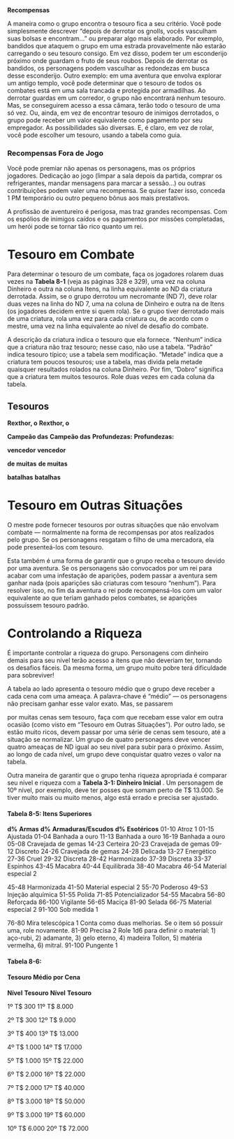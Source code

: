 
**Recompensas**

A maneira como o grupo encontra o tesouro fica
a seu critério. Você pode simplesmente descrever
“depois de derrotar os gnolls, vocês vasculham suas
bolsas e encontram...” ou preparar algo mais elaborado. Por exemplo, bandidos que ataquem o grupo
em uma estrada provavelmente não estarão carregando o seu tesouro consigo. Em vez disso, podem
ter um esconderijo próximo onde guardam o fruto
de seus roubos. Depois de derrotar os bandidos, os
personagens podem vasculhar as redondezas
em busca desse esconderijo. Outro exemplo:
em uma aventura que envolva explorar um antigo templo, você pode determinar que o tesouro de todos os combates está em uma sala
trancada e protegida por armadilhas. Ao derrotar guardas em um corredor, o grupo
não encontrará nenhum tesouro. Mas,
se conseguirem acesso a essa câmara, terão todo o tesouro
de uma só vez. Ou,
ainda, em vez de encontrar tesouro de inimigos derrotados, o grupo pode receber um valor
equivalente como pagamento por seu empregador. As possibilidades são diversas. E, é claro, em
vez de rolar, você pode escolher um tesouro,
usando a tabela como guia.

### Recompensas Fora de Jogo

Você pode premiar não apenas
os personagens, mas os
próprios jogadores. Dedicação ao jogo (limpar a sala
depois da partida, comprar
os refrigerantes, mandar
mensagens para marcar a sessão...)
ou outras contribuições podem valer
uma recompensa. Se quiser fazer isso,
conceda 1 PM temporário ou outro
pequeno bônus aos mais prestativos.

A profissão de aventureiro é perigosa, mas traz
grandes recompensas. Com os espólios de inimigos
caídos e os pagamentos por missões completadas,
um herói pode se tornar tão rico quanto um rei.
# Tesouro em Combate

Para determinar o tesouro de um combate, faça os jogadores rolarem duas vezes
na **Tabela 8-1** (veja as páginas 328 e
329), uma vez na coluna Dinheiro
e outra na coluna Itens, na linha
equivalente ao ND da criatura
derrotada. Assim, se o grupo derrotou um necromante (ND 7),
deve rolar duas vezes na linha do ND 7, uma na coluna
de Dinheiro e outra na de
Itens (os jogadores decidem entre si quem rola).
Se o grupo tiver derrotado mais de uma criatura,
rola uma vez para cada
criatura ou, de acordo com
o mestre, uma vez na linha
equivalente ao nível de desafio
do combate.

A descrição da criatura indica o tesouro que ela
fornece. “Nenhum” indica
que a criatura não traz tesouro; nesse caso, não use a
tabela. “Padrão” indica tesouro típico; use a tabela sem
modificação. “Metade” indica que a criatura tem poucos tesouros; use a tabela, mas divida pela metade
quaisquer resultados rolados na coluna Dinheiro.
Por fim, “Dobro” significa
que a criatura tem muitos
tesouros. Role duas vezes
em cada coluna da tabela.

## Tesouros

**Rexthor, o** **Rexthor, o**

**Campeão das** **Campeão das**
**Profundezas:** **Profundezas:**

**vencedor** **vencedor**

**de muitas** **de muitas**

**batalhas** **batalhas**
# Tesouro em Outras Situações

O mestre pode fornecer tesouros por outras situações que não envolvam combate — normalmente
na forma de recompensas por atos realizados pelo
grupo. Se os personagens resgatam o filho de uma
mercadora, ela pode presenteá-los com tesouro.

Esta também é uma forma de garantir que o
grupo receba o tesouro devido por uma aventura.
Se os personagens são convocados por um rei para
acabar com uma infestação de aparições, podem passar a aventura sem ganhar nada (pois aparições são
criaturas com tesouro “nenhum”). Para resolver isso,
no fim da aventura o rei pode recompensá-los com
um valor equivalente ao que teriam ganhado pelos
combates, se aparições possuíssem tesouro padrão.
# Controlando a Riqueza

É importante controlar a riqueza do grupo. Personagens com dinheiro demais para seu nível terão
acesso a itens que não deveriam ter, tornando os
desafios fáceis. Da mesma forma, um grupo muito
pobre terá dificuldade para sobreviver!

A tabela ao lado apresenta o tesouro médio que
o grupo deve receber a cada cena com uma ameaça.
A palavra-chave é “médio” — os personagens não
precisam ganhar esse valor exato. Mas, se passarem

por muitas cenas sem tesouro, faça com que recebam
esse valor em outra ocasião (como visto em “Tesouro em Outras Situações”). Por outro lado, se estão
muito ricos, devem passar por uma série de cenas
sem tesouro, até a situação se normalizar. Um grupo
de quatro personagens deve vencer quatro ameaças
de ND igual ao seu nível para subir para o próximo.
Assim, ao longo de cada nível, um grupo deve conquistar quatro vezes o valor na tabela.

Outra maneira de garantir que o grupo tenha
riqueza apropriada é comparar seu nível e riqueza
com a **Tabela 3-1: Dinheiro Inicial** . Um personagem de 10º nível, por exemplo, deve ter posses que
somam perto de T$ 13.000. Se tiver muito mais ou
muito menos, algo está errado e precisa ser ajustado.

#### Tabela 8-5: Itens Superiores

**d%** **Armas** **d%** **Armaduras/Escudos** **d%** **Esotéricos**
01-10 Atroz 1 01-15 Ajustada 01-04 Banhada a ouro
11-13 Banhada a ouro 16-19 Banhada a ouro 05-08 Cravejada de gemas
14-23 Certeira 20-23 Cravejada de gemas 09-12 Discreto
24-26 Cravejada de gemas 24-28 Delicada 13-27 Energético
27-36 Cruel 29-32 Discreta 28-42 Harmonizado
37-39 Discreta 33-37 Espinhos 43-45 Macabra
40-44 Equilibrada 38-40 Macabra 46-54 Material especial 2

45-48 Harmonizada 41-50 Material especial 2 55-70 Poderoso
49-53 Injeção alquímica 51-55 Polida 71-85 Potencializador
54-55 Macabra 56-80 Reforçada 86-100 Vigilante
56-65 Maciça 81-90 Selada
66-75 Material especial 2 91-100 Sob medida 1

76-80 Mira telescópica 1 Conta como duas melhorias. Se o item só possuir uma, role novamente.
81-90 Precisa 2 Role 1d6 para definir o material: 1) aço-rubi, 2) adamante,
3) gelo eterno, 4) madeira Tollon, 5) matéria vermelha, 6) mitral. 91-100 Pungente 1

#### Tabela 8-6:
#### Tesouro Médio por Cena

**Nível** **Tesouro** **Nível** **Tesouro**

1º T$ 300 11º T$ 8.000

2º T$ 300 12º T$ 9.000

3º T$ 400 13º T$ 13.000

4º T$ 1.000 14º T$ 17.000

5º T$ 1.000 15º T$ 22.000

6º T$ 2.000 16º T$ 22.000

7º T$ 2.000 17º T$ 40.000

8º T$ 3.000 18º T$ 50.000

9º T$ 3.000 19º T$ 60.000

10º T$ 6.000 20º T$ 72.000
